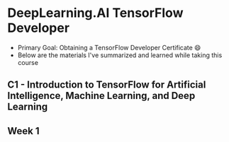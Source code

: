 # DeepLearning.AI TensorFlow Developer
- Primary Goal: Obtaining a TensorFlow Developer Certificate 😄
- Below are the materials I've summarized and learned while taking this course


## C1 - Introduction to TensorFlow for Artificial Intelligence, Machine Learning, and Deep Learning

## Week 1


